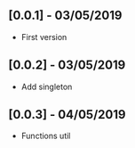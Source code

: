 ## [0.0.1] - 03/05/2019

* First version

## [0.0.2] - 03/05/2019

* Add singleton

## [0.0.3] - 04/05/2019

* Functions util